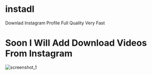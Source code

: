 # instadl
Downlad Instagram Profile Full Quality Very Fast
# Soon I Will Add Download Videos From Instagram
![screenshot_1](https://user-images.githubusercontent.com/22091714/50407942-af308100-07d9-11e9-8268-8c66f6d6659f.png)

